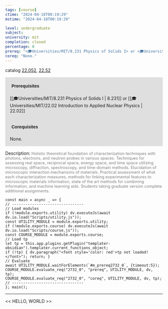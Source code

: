 ```yaml
---
tags: [course]
ctime: "2024-04-18T00:19:29"
mstime: "2024-04-18T00:19:29"

level: undergraduate
subject: 
university: mit
completion: closed
percentage: 0
prereq: "<🎓Universities/MIT/8.231 Physics of Solids I> or <🎓Universities/MIT/22.02 Introduction to Applied Nuclear Physics>"
coreq: "None."
---
```


catalog [22.052](http://student.mit.edu/catalog/m22a.html#22.052), [22.52](http://student.mit.edu/catalog/m22b.html#22.52)

<span style="display: block; padding: 15px; background-color: rgb(100, 100, 100, 0.2);"><font id="m_prereq2732_0" style="display: block; font-family: Arial, sans-serif; font-weight: bold; padding: 5px">Prerequisites</font><br><span id="prereq2732_0">[[🎓Universities/MIT/8.231 Physics of Solids I | 8.231]] or [[🎓Universities/MIT/22.02 Introduction to Applied Nuclear Physics | 22.02]]</span></span>
<span style="display: block; padding: 15px; background-color: rgb(100, 100, 100, 0.2);"><font id="m_coreq2732_0" style="display: block; font-family: Arial, sans-serif; font-weight: bold; padding: 5px">Corequisites</font><br><span id="coreq2732_0">None.</span></span>

<font style="">Description:</font>
<font style="color: grey; font-size: 0.8rem;">Holistic theoretical foundation of characterization techniques with photons, electrons, and neutron probes in various spaces. Techniques for assessing real space, reciprocal space, energy space, and time space utilizing microscopy, diffraction, spectroscopy, and time-domain methods. Elucidation of microscopic interaction mechanisms of materials. Practical assessment of what each characterization measures, methods for linking experimental features to microscopic materials information, state of the art methods for combining information, and machine learning aids. Students taking graduate version complete additional assignments.</font>

```dataviewjs
const main = async _ => {
// --------------------------------
// Load modules
if (!module.exports.utility) dv.executeJs(await dv.io.load("Scripts/utility.js"));
const UTILITY_MODULE = module.exports.utility;
if (!module.exports.course) dv.executeJs(await dv.io.load("Scripts/course.js"));
const COURSE_MODULE = module.exports.course;
// Load tp
let tp = this.app.plugins.getPlugin("templater-obsidian").templater.current_functions_object;
if (!tp) { dv.paragraph("<font style='color: red'>tp not loaded!</font>"); return; }
// Evaluate
await UTILITY_MODULE.waitForElements(`#m_prereq2732_0`, {timeout:5});
COURSE_MODULE.evaluate_req("2732_0", "prereq", UTILITY_MODULE, dv, tp);
COURSE_MODULE.evaluate_req("2732_0", "coreq", UTILITY_MODULE, dv, tp);
// --------------------------------
}; main();
```

---

<< HELLO, WORLD >>
